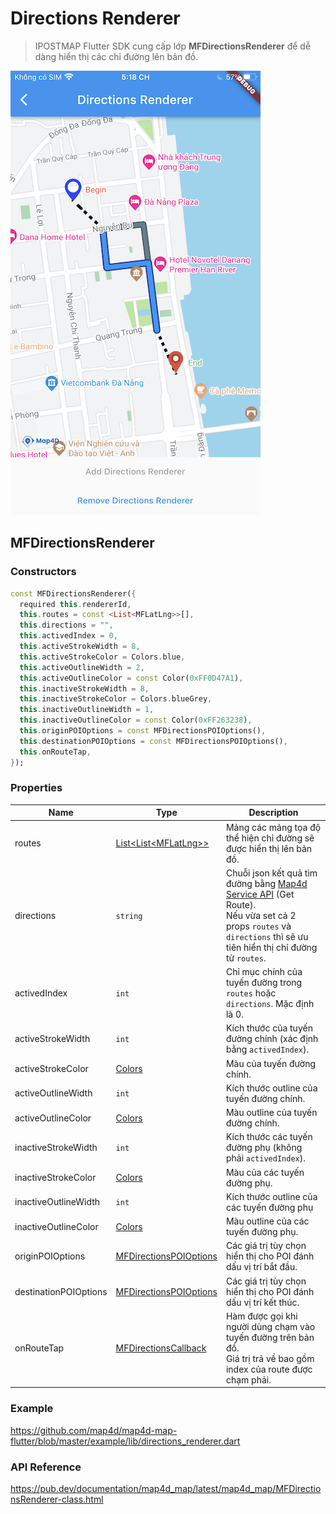 # Directions Renderer

> IPOSTMAP Flutter SDK cung cấp lớp **MFDirectionsRenderer** để dễ dàng hiển thị các chỉ đường lên bản đồ.

![Directions Renderer](../../resources/directions-renderer.png)

## MFDirectionsRenderer

### Constructors

```dart
const MFDirectionsRenderer({
  required this.rendererId,
  this.routes = const <List<MFLatLng>>[],
  this.directions = "",
  this.activedIndex = 0,
  this.activeStrokeWidth = 8,
  this.activeStrokeColor = Colors.blue,
  this.activeOutlineWidth = 2,
  this.activeOutlineColor = const Color(0xFF0D47A1),
  this.inactiveStrokeWidth = 8,
  this.inactiveStrokeColor = Colors.blueGrey,
  this.inactiveOutlineWidth = 1,
  this.inactiveOutlineColor = const Color(0xFF263238),
  this.originPOIOptions = const MFDirectionsPOIOptions(),
  this.destinationPOIOptions = const MFDirectionsPOIOptions(),
  this.onRouteTap,
});
```

### Properties

| Name                  | Type | Description |
|-----------------------|---|---|
| routes                | [List\<List\<MFLatLng\>\>](https://pub.dev/documentation/map4d_map/latest/map4d_map/MFLatLng-class.html)      | Mảng các mảng tọa độ thể hiện chỉ đường sẽ được hiển thị lên bản đồ. |
| directions            | `string` | Chuỗi json kết quả tìm đường bằng [Map4d Service API](https://docs.map4d.vn/map4d-service/api/) (Get Route).<br>Nếu vừa set cả 2 props `routes` và `directions` thì sẽ ưu tiên hiển thị chỉ đường từ `routes`. |
| activedIndex          | `int`                                               | Chỉ mục chính của tuyến đường trong `routes` hoặc `directions`. Mặc định là 0. |
| activeStrokeWidth     | `int`                                               | Kích thước của tuyến đường chính (xác định bằng `activedIndex`). |
| activeStrokeColor     | [Colors](https://api.flutter.dev/flutter/material/Colors-class.html) | Màu của tuyến đường chính. |
| activeOutlineWidth    | `int`                                               | Kích thước outline của tuyến đường chính.   |
| activeOutlineColor    | [Colors](https://api.flutter.dev/flutter/material/Colors-class.html) | Màu outline của tuyến đường chính. |
| inactiveStrokeWidth   | `int`                                               | Kích thước các tuyến đường phụ (không phải `activedIndex`). |
| inactiveStrokeColor   | [Colors](https://api.flutter.dev/flutter/material/Colors-class.html) | Màu của các tuyến đường phụ. |
| inactiveOutlineWidth  | `int`                                               | Kích thước outline của các tuyến đường phụ  |
| inactiveOutlineColor  | [Colors](https://api.flutter.dev/flutter/material/Colors-class.html) | Màu outline của các tuyến đường phụ. |
| originPOIOptions      | [MFDirectionsPOIOptions](https://pub.dev/documentation/map4d_map/latest/map4d_map/MFDirectionsPOIOptions-class.html) | Các giá trị tùy chọn hiển thị cho POI đánh dấu vị trí bắt đầu. |
| destinationPOIOptions | [MFDirectionsPOIOptions](https://pub.dev/documentation/map4d_map/latest/map4d_map/MFDirectionsPOIOptions-class.html) | Các giá trị tùy chọn hiển thị cho POI đánh dấu vị trí kết thúc. |
| onRouteTap            | [MFDirectionsCallback](https://pub.dev/documentation/map4d_map/latest/map4d_map/MFDirectionsCallback.html) | Hàm được gọi khi người dùng chạm vào tuyến đường trên bản đồ.<br>Giá trị trả về bao gồm index của route được chạm phải. |

### Example

<https://github.com/map4d/map4d-map-flutter/blob/master/example/lib/directions_renderer.dart>

### API Reference

<https://pub.dev/documentation/map4d_map/latest/map4d_map/MFDirectionsRenderer-class.html>

